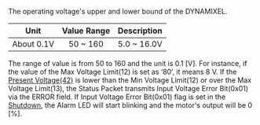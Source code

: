The operating voltage's upper and lower bound of the DYNAMIXEL.

|    Unit    | Value Range | Description |
|:----------:|:-----------:|:-----------:|
| About 0.1V |  50 ~ 160   | 5.0 ~ 16.0V |


The range of value is from 50 to 160 and the unit is 0.1 [V]. For instance, if the value of the Max Voltage Limit(12) is set as ‘80’, it means 8 V. 
If the [Present Voltage(42)] is lower than the Min Voltage Limit(12) or over the Max Voltage Limit(13), the Status Packet transmits Input Voltage Error Bit(0x01) via the ERROR field. If Input Voltage Error Bit(0x01) flag is set in the [Shutdown](#shutdown), the Alarm LED will start blinking and the motor's output will be 0 [%].


[Present Voltage(42)]: #present-voltage
